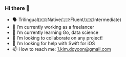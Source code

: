 ### Hi there 👋

<!--
**Do-yoon/Do-yoon** is a ✨ _special_ ✨ repository because its `README.md` (this file) appears on your GitHub profile.

Here are some ideas to get you started:
-->
- 🗣️ Trilingual(🇰🇷Native/🇯🇵Fluent/🇺🇸Intermediate)
- 🔭 I’m currently working as a freelancer
- 🌱 I’m currently learning Go, data science
- 👯 I’m looking to collaborate on any project!
- 🤔 I’m looking for help with Swift for iOS
- 📫 How to reach me: 1.kim.doyoon@gmail.com

